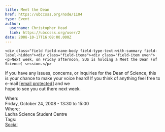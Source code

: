 ```yaml
---
title: Meet the Dean 
href: https://ubccsss.org/node/1104
type: Event
author:
  username: Christopher Head
  link: https://ubccsss.org/user/2
date: 2008-10-17T16:08:00.000Z
---
```



    <div class="field field-name-body field-type-text-with-summary field-label-hidden"><div class="field-items"><div class="field-item even"><p>Next week, on Friday afternoon, SUS is holding a Meet the Dean (of Science) session.</p>
<p>If you have any issues, concerns, or inquiries for the Dean of Science, this is your chance to make your voice heard! If you think of anything feel free to e-mail <a href="/cdn-cgi/l/email-protection#f3808680b3879b9690869196dd9092"><span class="__cf_email__" data-cfemail="493a3c3a093d212c2a3c2b2c672a28">[email&#xA0;protected]</span></a> and we<br>
hope to see you out there next week.</p>
</div></div></div><div class="field field-name-field-dates field-type-datetime field-label-above"><div class="field-label">When:&#xA0;</div><div class="field-items"><div class="field-item even"><span class="date-display-single">Friday, October 24, 2008 - <span class="date-display-range"><span class="date-display-start">13:30</span> to <span class="date-display-end">15:00</span></span></span></div></div></div><div class="field field-name-field-location field-type-text field-label-above"><div class="field-label">Where:&#xA0;</div><div class="field-items"><div class="field-item even">Ladha Science Student Centre</div></div></div>    <footer>
    <div class="field field-name-field-tags field-type-taxonomy-term-reference field-label-above"><div class="field-label">Tags:&#xA0;</div><div class="field-items"><div class="field-item even"><a href="/social">Social</a></div></div></div>      </footer>
    